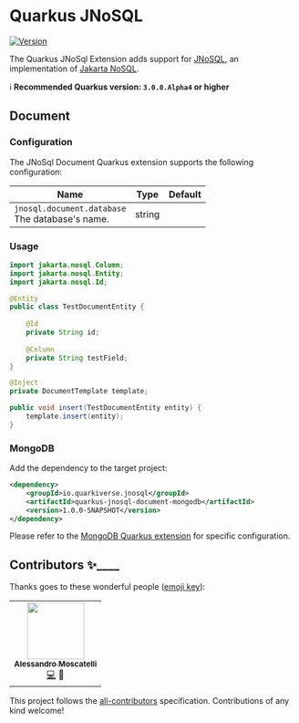 # Quarkus JNoSQL

[![Version](https://img.shields.io/maven-central/v/io.quarkiverse.jnosql/quarkus-jnosql?logo=apache-maven&style=flat-square)](https://search.maven.org/artifact/io.quarkiverse.jnosql/quarkus-jnosql)

The Quarkus JNoSql Extension adds support for 
[JNoSQL](http://www.jnosql.org/), an implementation of [Jakarta NoSQL](https://jakarta.ee/specifications/nosql/).

:information_source: **Recommended Quarkus version: `3.0.0.Alpha4` or higher**

## Document

### Configuration

The JNoSql Document Quarkus extension supports the following configuration:

 | Name  | Type  | Default  |
 |---|---|---|
 | `jnosql.document.database`<br>The database's name. | string  | |

### Usage

```java
import jakarta.nosql.Column;
import jakarta.nosql.Entity;
import jakarta.nosql.Id;

@Entity
public class TestDocumentEntity {
    
    @Id
    private String id;
    
    @Column
    private String testField;
}
```

```java
@Inject
private DocumentTemplate template;

public void insert(TestDocumentEntity entity) {
    template.insert(entity);
}
```

### MongoDB

Add the dependency to the target project:

```xml
<dependency>
    <groupId>io.quarkiverse.jnosql</groupId>
    <artifactId>quarkus-jnosql-document-mongodb</artifactId>
    <version>1.0.0-SNAPSHOT</version>
</dependency>
```

Please refer to the [MongoDB Quarkus extension](https://quarkus.io/guides/mongodb) for specific configuration.

## Contributors ✨____

Thanks goes to these wonderful people ([emoji key](https://allcontributors.org/docs/en/emoji-key)):

<!-- ALL-CONTRIBUTORS-LIST:START - Do not remove or modify this section -->
<!-- prettier-ignore-start -->
<!-- markdownlint-disable -->
<table>
  <tr>
    <td align="center"><a href="https://www.linkedin.com/in/alessandromoscatelli/"><img src="https://avatars.githubusercontent.com/amoscatelli" width="100px;" alt=""/><br /><sub><b>Alessandro Moscatelli</b></sub></a><br /><a href="https://github.com/quarkiverse/quarkiverse-jberet/commits?author=amoscatelli" title="Code">💻</a> <a title="Maintenance">🚧</a></td>
  </tr>
</table>

<!-- markdownlint-enable -->
<!-- prettier-ignore-end -->
<!-- ALL-CONTRIBUTORS-LIST:END -->

This project follows the [all-contributors](https://github.com/all-contributors/all-contributors) specification. Contributions of any kind welcome!
